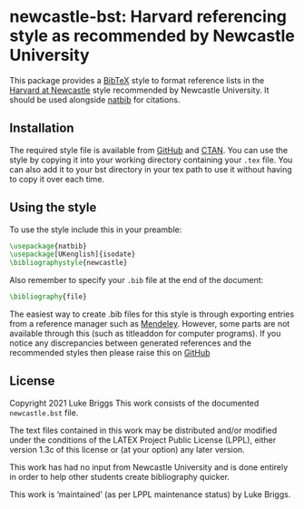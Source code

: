 # newcastle-bst: Harvard referencing style as recommended by Newcastle University

This package provides a [BibTeX](https://ctan.org/pkg/README.md/BibTeX) style to format reference lists in the [Harvard at Newcastle](https://libguides.ncl.ac.uk/managing/harvard) style recommended by Newcastle University. It should be used alongside [natbib](https://ctan.org/pkg/natbib) for citations.

## Installation
The required style file is available from [GitHub](https://github.com/LukeBriggsDev/Newcastle-BibTeX) and [CTAN](https://ctan.org/pkg/newcastle-bst). You can use the style by copying it into your working directory containing your `.tex` file. You can also add it to your bst directory in your tex path to use it without having to copy it over each time.

## Using the style
To use the style include this in your preamble:
```tex
\usepackage{natbib}
\usepackage[UKenglish]{isodate}
\bibliographystyle{newcastle}
```

Also remember to specify your `.bib` file at the end of the document:
```tex
\bibliography{file}
```

The easiest way to create .bib files for this style is through exporting entries from a reference manager such as [Mendeley](https://www.mendeley.com/).
However, some parts are not available through this (such as titleaddon for computer programs).
If you notice any discrepancies between generated references and the recommended styles then please raise this on [GitHub](https://github.com/LukeBriggsDev/Newcastle-BibTeX/issues)

## License
Copyright 2021 Luke Briggs
This work consists of the documented `newcastle.bst` file.

The text files contained in this work may be distributed and/or modified under the conditions of the LATEX Project Public License (LPPL), either version 1.3c of this license or (at your option) any later version.

This work has had no input from Newcastle University and is done entirely in order to help other students create bibliography quicker.

This work is ‘maintained’ (as per LPPL maintenance status) by Luke Briggs.
